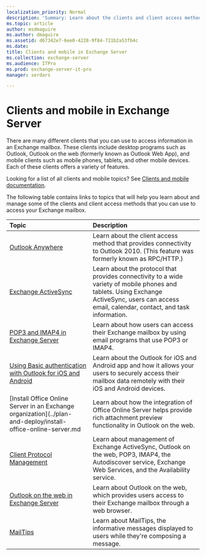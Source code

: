 ```yaml
---
localization_priority: Normal
description: 'Summary: Learn about the clients and client access methods you can use to access your Exchange Server 2016 or Exchange Server 2019 mailbox, and the topics available to assist you.'
ms.topic: article
author: msdmaguire
ms.author: dmaguire
ms.assetid: d67342e7-6ee0-4228-9f84-721b2a53fb4c
ms.date: 
title: Clients and mobile in Exchange Server
ms.collection: exchange-server
ms.audience: ITPro
ms.prod: exchange-server-it-pro
manager: serdars

---
```


# Clients and mobile in Exchange Server

There are many different clients that you can use to access information in an Exchange mailbox. These clients include desktop programs such as Outlook, Outlook on the web (formerly known as Outlook Web App), and mobile clients such as mobile phones, tablets, and other mobile devices. Each of these clients offers a variety of features.

Looking for a list of all clients and mobile topics? See [Clients and mobile documentation](clients.md#doc).

The following table contains links to topics that will help you learn about and manage some of the clients and client access methods that you can use to access your Exchange mailbox.

|**Topic**|**Description**|
|:-----|:-----|
|[Outlook Anywhere](https://technet.microsoft.com/library/9026d461-ec6a-4ef5-ba9d-de33030858f3.aspx)|Learn about the client access method that provides connectivity to Outlook 2010. (This feature was formerly known as RPC/HTTP.)|
|[Exchange ActiveSync](exchange-activesync/exchange-activesync.md)|Learn about the protocol that provides connectivity to a wide variety of mobile phones and tablets. Using Exchange ActiveSync, users can access email, calendar, contact, and task information.|
|[POP3 and IMAP4 in Exchange Server](pop3-and-imap4/pop3-and-imap4.md)|Learn about how users can access their Exchange mailbox by using email programs that use POP3 or IMAP4.|
|[Using Basic authentication with Outlook for iOS and Android](outlook-for-ios-and-android/use-basic-auth.md)|Learn about the Outlook for iOS and Android app and how it allows your users to securely access their mailbox data remotely with their iOS and Android devices.|
|[Install Office Online Server in an Exchange organization](../plan-and-deploy/install-office-online-server.md|Learn about how the integration of Office Online Server helps provide rich attachment preview functionality in Outlook on the web.|
|[Client Protocol Management](https://technet.microsoft.com/library/89ba6d24-d1d3-46d5-a0ae-61f0d4c6df21.aspx)|Learn about management of Exchange ActiveSync, Outlook on the web, POP3, IMAP4, the Autodiscover service, Exchange Web Services, and the Availability service.|
|[Outlook on the web in Exchange Server](outlook-on-the-web/outlook-on-the-web.md)|Learn about Outlook on the web, which provides users access to their Exchange mailbox through a web browser.|
|[MailTips](https://technet.microsoft.com/library/9c989167-cc0c-40a6-82ba-383f573bd2d5.aspx)|Learn about MailTips, the informative messages displayed to users while they're composing a message.|

